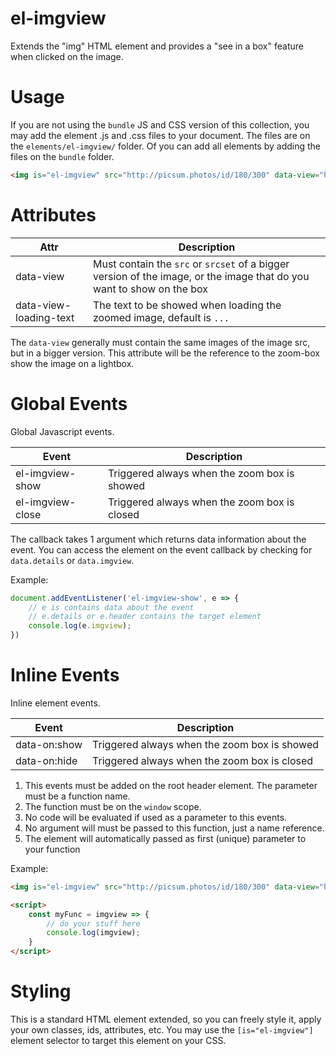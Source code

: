 # el-imgview

Extends the "img" HTML element and provides a "see in a box" feature when clicked on the image.

# Usage

If you are not using the `bundle` JS and CSS version of this collection, you may add the element .js and .css files to your document.
The files are on the `elements/el-imgview/` folder. Of you can add all elements by adding the files on the `bundle` folder.

```html
<img is="el-imgview" src="http://picsum.photos/id/180/300" data-view="http://picsum.photos/id/180/5000"/>
```

# Attributes

| Attr | Description |
| --- | --- |
| data-view | Must contain the `src` or `srcset` of a bigger version of the image, or the image that do you want to show on the box |
| data-view-loading-text | The text to be showed when loading the zoomed image, default is `...`|


The `data-view` generally must contain the same images  of the image src, but in a bigger version.
This attribute will be the reference to the zoom-box show the image on a lightbox.

# Global Events

Global Javascript events.

| Event | Description |
| --- | --- |
| el-imgview-show | Triggered always when the zoom box is showed |
| el-imgview-close | Triggered always when the zoom box is closed |

The callback takes 1 argument which returns data information about the event.
You can access the element on the event callback by checking for `data.details` or `data.imgview`.

Example:

```javascript
document.addEventListener('el-imgview-show', e => {
	// e is contains data about the event
	// e.details or e.header contains the target element
	console.log(e.imgview);
})
```

# Inline Events

Inline element events.

| Event | Description |
| --- | --- |
| data-on:show | Triggered always when the zoom box is showed |
| data-on:hide | Triggered always when the zoom box is closed |

1. This events must be added on the root header element. The parameter must be a function name.
2. The function must be on the `window` scope. 
3. No code will be evaluated if used as a parameter to this events.
4. No argument will must be passed to this function, just a name reference.
5. The element will automatically passed as first (unique) parameter to your function

Example:

```html
<img is="el-imgview" src="http://picsum.photos/id/180/300" data-view="http://picsum.photos/id/180/5000" data-on:show="myFunc"/>

<script>
	const myFunc = imgview => {
		// do your stuff here
		console.log(imgview);
	}
</script>
```

# Styling

This is a standard HTML element extended, so you can freely style it, apply your own classes, ids, attributes, etc.
You may use the `[is="el-imgview"]` element selector to target this element on your CSS.